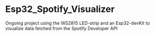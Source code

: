 # Esp32_Spotify_Visualizer
Ongoing project using the WS2815 LED-strip and an Esp32-devKit to visualize data fetched from the Spotify Developer API
